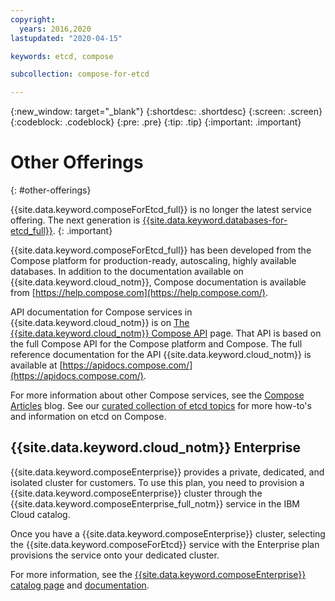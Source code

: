 ```yaml
---
copyright:
  years: 2016,2020
lastupdated: "2020-04-15"

keywords: etcd, compose

subcollection: compose-for-etcd

---
```


{:new_window: target="_blank"}
{:shortdesc: .shortdesc}
{:screen: .screen}
{:codeblock: .codeblock}
{:pre: .pre}
{:tip: .tip}
{:important: .important}

# Other Offerings 
{: #other-offerings}

{{site.data.keyword.composeForEtcd_full}} is no longer the latest service offering. The next generation is [{{site.data.keyword.databases-for-etcd_full}}](/docs/databases-for-etcd?topic=databases-for-etcd-getting-started).
{: .important}

{{site.data.keyword.composeForEtcd_full}} has been developed from the Compose platform for production-ready, autoscaling, highly available databases. In addition to the documentation available on {{site.data.keyword.cloud_notm}}, Compose documentation is available from [https://help.compose.com](https://help.compose.com/).

API documentation for Compose services in {{site.data.keyword.cloud_notm}} is on [The {{site.data.keyword.cloud_notm}} Compose API](https://www.compose.com/articles/the-ibm-cloud-compose-api/) page. That API is based on the full Compose API for the Compose platform and Compose. The full reference documentation for the API {{site.data.keyword.cloud_notm}} is available at [https://apidocs.compose.com/](https://apidocs.compose.com/).

For more information about other Compose services, see the [Compose Articles](https://www.compose.com/articles/) blog. See our [curated collection of etcd topics](https://www.compose.com/articles/curated-collection-etcd/) for more how-to's and information on etcd on Compose.

## {{site.data.keyword.cloud_notm}} Enterprise

{{site.data.keyword.composeEnterprise}} provides a private, dedicated, and isolated cluster for customers. To use this plan, you need to provision a {{site.data.keyword.composeEnterprise}} cluster through the {{site.data.keyword.composeEnterprise_full_notm}} service in the IBM Cloud catalog.

Once you have a {{site.data.keyword.composeEnterprise}} cluster, selecting the {{site.data.keyword.composeForEtcd}} service with the Enterprise plan provisions the service onto your dedicated cluster. 

For more information, see the [{{site.data.keyword.composeEnterprise}} catalog page](https://{DomainName}/catalog/compose-enterprise) and [documentation](https://{DomainName}/docs/ComposeEnterprise/index.html#about-compose-enterprise).


